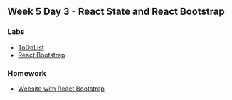 
## Week 5 Day 3 - React State and React Bootstrap

### Labs

* [ToDoList](https://github.com/Tuwaiq-1000-JS-al-Baha/Tuwaiq-1000-JS-al-Bahah-main/tree/master/week5/day3/todolist)
* [React Bootstrap](https://react-bootstrap.github.io/)


### Homework 

* [Website with React Bootstrap](https://github.com/Tuwaiq-1000-JS-al-Baha/HW_week5_day3_React_bootstrap_website)
